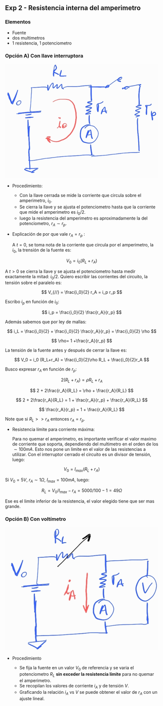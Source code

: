 ## Exp 2 - Resistencia interna del amperimetro

### Elementos

- Fuente 
- dos multimetros
- 1 resistencia, 1 potenciometro

### Opción A) Con llave interruptora

![1](images/2-1.jpg)

- Procedimiento:
  
  - Con la llave cerrada se mide la corriente que circula sobre el amperimetro, $i_0$.
  - Se cierra la llave y se ajusta el potenciometro hasta que la corriente que mide el amperimetro es $i_0/2$. 
  - luego la resistencia del amperimetro es aproximadamente la del potenciometro, $r_A \sim r_p$.

- Explicación de por que vale $r_A = r_p$ :
  
  A $t=0$, se toma nota de la corriente que circula por el amperimetro, la $i_0$, la trensión de la fuente es:

$$
V_0 = i_0 (R_L+r_A)
$$

  A $t>0$ se cierra la llave y se ajusta el potenciometro hasta medir exactamente la mitad: $i_0/2$. Quiero escribir las corrientes del circuito, la tensión sobre el paralelo es:

  $$
  V_{//} = \frac{i_0}{2} r_A = i_p r_p
  $$

  Escribo $i_p$ en función de $i_0$:

  $$
  i_p = \frac{i_0}{2} \frac{r_A}{r_p}
  $$

  Además sabemos que por ley de mallas:

  $$
  i_L = \frac{i_0}{2} + \frac{i_0}{2} \frac{r_A}{r_p} = \frac{i_0}{2} \rho
  $$

  $$
  \rho= 1 +\frac{r_A}{r_p}
  $$

  La tensión de la fuente antes y después de cerrar la llave es:

  $$
  V_0 = i_0 (R_L+r_A) = \frac{i_0}{2}\rho R_L + \frac{i_0}{2}r_A
  $$

  Busco expresar $r_A$ en función de $r_p$:

  $$
  2(R_L + r_A) = \rho R_L +  r_A
  $$

  $$
  2 + 2\frac{r_A}{R_L} = \rho + \frac{r_A}{R_L}
  $$

  $$
  2 + 2\frac{r_A}{R_L} = 1 + \frac{r_A}{r_p} + \frac{r_A}{R_L}
  $$

  $$  \frac{r_A}{r_p} = 1 + \frac{r_A}{R_L}
  $$

  Note que si $R_L>>r_A$ entonces $r_A=r_p$.

- Resistencia límite para corriente máxima: 
  
  Para no quemar el amperimetro, es importante verificar el valor maximo de corriente que soporta, dependiendo del multimetro en el orden de los $\sim 100 mA$. Esto nos pone un limite en el valor de las resistencias a utilizar. Con el interruptor cerrado el circuito es un divisor de tensión, luego:
  
$$
V_0 = I_{max}(R_L + r_A)
$$
  
Si $V_0=5V$, $r_A \sim 1 \Omega$, $I_{max}=100mA$, luego:
  
$$
{R_L} = V_0/I_{max} - r_A = 5000/100 - 1 = 49 \Omega
$$
  
  Ese es el limite inferior de la resistencia, el valor elegido tiene que ser mas grande.

### Opción B) Con voltímetro

![2](images/2-2.jpg)

- Procedimiento
  
  - Se fija la fuente en un valor $V_0$ de referencia y se varia el potenciometro $R_L$ **sin exceder la resistencia límite** para no quemar el amperimetro.
  - Se recopilan los valores de corriente $i_A$ y de tensión $V$.
  - Graficando la relación $i_A$ vs $V$ se puede obtener el valor de $r_A$ con un ajuste lineal.